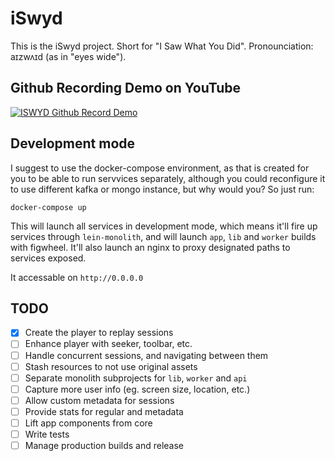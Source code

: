 # iSwyd

This is the iSwyd project. Short for "I Saw What You Did". Pronounciation: aɪzwʌɪd (as in "eyes wide").

## Github Recording Demo on YouTube

[![ISWYD Github Record Demo](http://img.youtube.com/vi/EHuBAAKuRio/0.jpg)](http://www.youtube.com/watch?v=EHuBAAKuRio "ISWYD Github Recording Demo")

## Development mode

I suggest to use the docker-compose environment, as that is created for you to be able to run servvices separately, although you could reconfigure it to use different kafka or mongo instance, but why would you? So just run:

```shell
docker-compose up
```

This will launch all services in development mode, which means it'll fire up services through `lein-monolith`, and will launch `app`, `lib` and `worker` builds with figwheel. It'll also launch an nginx to proxy designated paths to services exposed.

It accessable on `http://0.0.0.0`

## TODO

- [x] Create the player to replay sessions
- [ ] Enhance player with seeker, toolbar, etc.
- [ ] Handle concurrent sessions, and navigating between them
- [ ] Stash resources to not use original assets
- [ ] Separate monolith subprojects for `lib`, `worker` and `api`
- [ ] Capture more user info (eg. screen size, location, etc.)
- [ ] Allow custom metadata for sessions
- [ ] Provide stats for regular and metadata
- [ ] Lift app components from core
- [ ] Write tests
- [ ] Manage production builds and release
